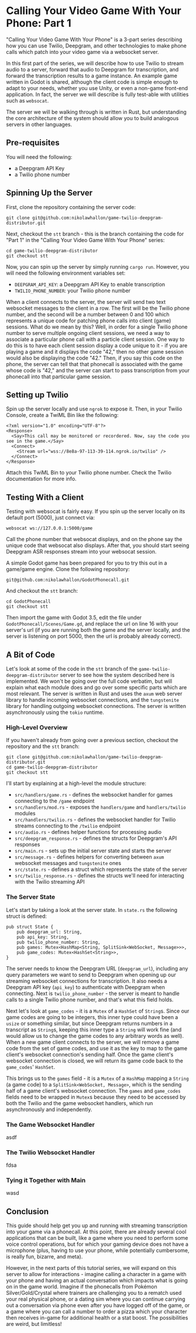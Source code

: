 # Calling Your Video Game With Your Phone: Part 1

"Calling Your Video Game With Your Phone" is a 3-part series describing how you can use Twilio, Deepgram, and other technologies
to make phone calls which patch into your video game via a websocket server.

In this first part of the series, we will describe how to use Twilio to stream audio to a server, forward that audio
to Deepgram for transcription, and forward the transcription results to a game instance. An example game written
in Godot is shared, although the client code is simple enough to adapt to your needs, whether you use Unity,
or even a non-game front-end application. In fact, the server we will describe is fully test-able with
utilities such as `websocat`.

The server we will be walking through is written in Rust, but understanding the core architecture of the system
should allow you to build analogous servers in other languages.

## Pre-requisites

You will need the following:
* a Deepgram API Key
* a Twilio phone number

## Spinning Up the Server

First, clone the repository containing the server code:

```
git clone git@github.com:nikolawhallon/game-twilio-deepgram-distributor.git
```

Next, checkout the `stt` branch - this is the branch containing the code for "Part 1" in the "Calling Your Video Game With Your Phone" series:

```
cd game-twilio-deepgram-distributor
git checkout stt
```

Now, you can spin up the server by simply running `cargo run`. However, you will need the following environment variables set:

* `DEEPGRAM_API_KEY`: a Deepgram API Key to enable transcription
* `TWILIO_PHONE_NUMBER`: your Twilio phone number

When a client connects to the server, the server will send two text websocket messages to the client in a row. The first
will be the Twilio phone number, and the second will be a number between 0 and 100 which represents a unique code for patching
phone calls into client (game) sessions. What do we mean by this? Well, in order for a single Twilio phone number to serve multiple
ongoing client sessions, we need a way to associate a particular phone call with a particle client session. One way to do this is
to have each client session display a code unique to it - if you are playing a game and it displays the code "42," then no other
game session would also be displaying the code "42." Then, if you say this code on the phone, the server can tell that
that phonecall is associated with the game whose code is "42," and the server can start to pass transcription from your phonecall
into that particular game session.

## Setting up Twilio

Spin up the server locally and use `ngrok` to expose it. Then, in your Twilio Console, create a TwiML Bin like the following:

```
<?xml version="1.0" encoding="UTF-8"?>
<Response>
  <Say>This call may be monitored or recordered. Now, say the code you see in the game.</Say>
  <Connect>
    <Stream url="wss://8e8a-97-113-39-114.ngrok.io/twilio" />
  </Connect>
</Response>
```

Attach this TwiML Bin to your Twilio phone number. Check the Twilio documentation for more info.


## Testing With a Client

Testing with websocat is fairly easy. If you spin up the server locally on its default port (5000), just connect via:

```
websocat ws://127.0.0.1:5000/game
```

Call the phone number that websocat displays, and on the phone say the unique code that websocat also displays.
After that, you should start seeing Deepgram ASR responses stream into your websocat session.

A simple Godot game has been prepared for you to try this out in a game/game engine. Clone the following repository:

```
git@github.com:nikolawhallon/GodotPhonecall.git
```

And checkout the `stt` branch:

```
cd GodotPhonecall
git checkout stt
```

Then import the game with Godot 3.5, edit the file under `GodotPhonecall/Scenes/Game.gd`, and replace the url on line 16 with your server's url
(if you are running both the game and the server locally, and the server is listening on port 5000, then the url is probably already correct).

## A Bit of Code

Let's look at some of the code in the `stt` branch of the `game-twilio-deepgram-distributor` server to see how the system described here
is implemented. We won't be going over the full code verbatim, but will explain what each module does and go over some specific parts
which are most relevant. The server is written in Rust and uses the `axum` web server library to handle incoming websocket connections,
and the `tungstenite` library for handling outgoing websocket connections. The server is written asynchronously using the `tokio` runtime.

### High-Level Overview

If you haven't already from going over a previous section, checkout the repository and the `stt` branch:

```
git clone git@github.com:nikolawhallon/game-twilio-deepgram-distributor.git
cd game-twilio-deepgram-distributor
git checkout stt
```

I'll start by explaining at a high-level the module structure:

* `src/handlers/game.rs` - defines the websocket handler for games connecting to the `/game` endpoint
* `src/handlers/mod.rs` - exposes the `handlers/game` and `handlers/twilio` modules
* `src/handlers/twilio.rs` - defines the websocket handler for Twilio streams connecting to the `/twilio` endpoint
* `src/audio.rs` - defines helper functions for processing audio
* `src/deepgram_response.rs` - defines the structs for Deepgram's API responses
* `src/main.rs` - sets up the initial server state and starts the server
* `src/message.rs` - defines helpers for converting between `axum` websocket messages and `tungstenite` ones
* `src/state.rs` - defines a struct which represents the state of the server
* `src/twilio_response.rs` - defines the structs we'll need for interacting with the Twilio streaming API

### The Server State

Let's start by taking a look at the server state. In `state.rs` the following struct is defined:

```
pub struct State {
    pub deepgram_url: String,
    pub api_key: String,
    pub twilio_phone_number: String,
    pub games: Mutex<HashMap<String, SplitSink<WebSocket, Message>>>,
    pub game_codes: Mutex<HashSet<String>>,
}
```

The server needs to know the Deepgram URL (`deepgram_url`), including any query parameters we want to send to
Deepgram when opening up our streaming websocket connections for transcription. It also needs a Deepgram API key
(`api_key`) to authenticate with Deepgram when connecting.
Next is `twilio_phone_number` - the server is meant to handle calls to a single Twilio phone number, and that's what
this field holds.

Next let's look at `game_codes` - it is a `Mutex` of a `HashSet` of `String`s. Since our game codes
are going to be integers, this inner type could have been a `usize` or something similar, but since Deepgram returns
numbers in a transcript as `String`s, keeping this inner type a `String` will work fine (and would allow us to change
the game codes to any arbitrary words as well). When a new game client connects to the server, we will remove a game
code from the set of game codes, and use it as the key to map to the game client's websocket connection's sending half.
Once the game client's websocket connection is closed, we will return its game code back to the `game_codes`' `HashSet`.

This brings us to the `games` field - it is a `Mutex` of a `HashMap` mapping a `String` (a game code) to a
`SplitSink<WebSocket, Message>`, which is the sending half of a game client's websocket connection. The `games` and `game_codes`
fields need to be wrapped in `Mutex`s because they need to be accessed by both the Twilio and the game websocket handlers,
which run asynchronously and independently.

### The Game Websocket Handler

asdf

### The Twilio Websocket Handler

fdsa

### Tying it Together with Main

wasd

## Conclusion

This guide should help get you up and running with streaming transcription into your game via a phonecall.
At this point, there are already several cool applications that can be built, like a game where you need
to perform some voice control operations, but for which your gaming device does not have a microphone
(plus, having to use your phone, while potentially cumbersome, is really fun, bizarre, and meta).

However, in the next parts of this tutorial series, we will expand on this server to allow for
interactions - imagine calling a character in a game with your phone and having an actual conversation
which impacts what is going on in the game world. Imagine if the phonecalls from Pokémon Silver/Gold/Crystal
where trainers are challenging you to a rematch used your real physical phone, or a dating sim where
you can continue carrying out a conversation via phone even after you have logged off of the game,
or a game where you can call a number to order a pizza which your character then receives in-game
for additional health or a stat boost. The possibilities are weird, but limitless!
